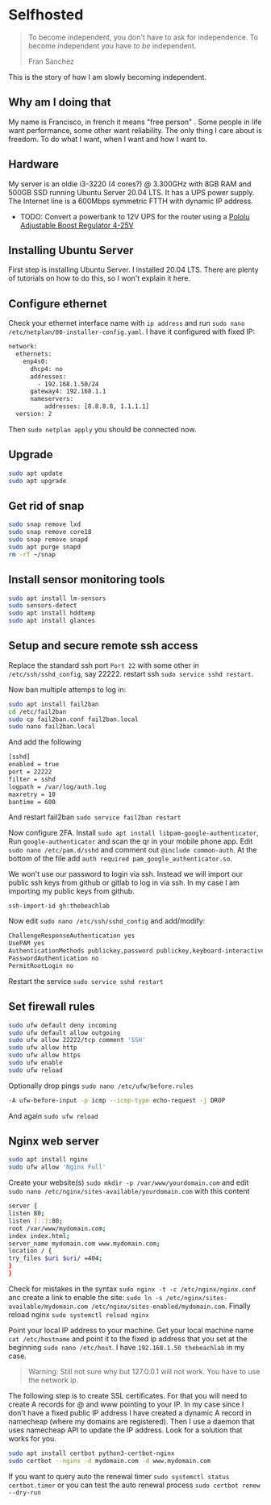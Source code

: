 # Selfhosted

> To become independent, you don't have to  ask for independence. To become independent you have *to be* independent. 
>
> Fran Sanchez

This is the story of how I am slowly becoming independent.

## Why am I doing that

My name is Francisco, in french it means "free person" . Some people in life want performance, some other want reliability. The only thing I care about is freedom. To do what I want, when I want and how I want to.

## Hardware

My server is an oldie i3-3220 (4 cores?) @ 3.300GHz with 8GB RAM and 500GB SSD running Ubuntu Server 20.04 LTS. It has a UPS power supply. The Internet line is a 600Mbps symmetric FTTH with dynamic IP address.

- TODO: Convert a powerbank to 12V UPS for the router using a [Pololu Adjustable Boost Regulator 4-25V](https://www.pololu.com/product/799/specs)

## Installing Ubuntu Server

First step is installing Ubuntu Server. I installed 20.04 LTS. There are plenty of tutorials on how to do this, so I won't explain it here.

## Configure ethernet

Check your ethernet interface name with `ip address` and run `sudo nano /etc/netplan/00-installer-config.yaml`. I have it configured with fixed IP:

```bash
network:
  ethernets:
    enp4s0:
      dhcp4: no
      addresses:
        - 192.168.1.50/24
      gateway4: 192.168.1.1
      nameservers:
          addresses: [8.8.8.8, 1.1.1.1]
  version: 2
```

Then `sudo netplan apply` you should be connected now.

## Upgrade

```bash
sudo apt update
sudo apt upgrade
```

## Get rid of snap

```bash
sudo snap remove lxd
sudo snap remove core18
sudo snap remove snapd
sudo apt purge snapd
rm -rf ~/snap
```

## Install sensor monitoring tools

```bash
sudo apt install lm-sensors
sudo sensors-detect
sudo apt install hddtemp
sudo apt install glances
```

## Setup and secure remote ssh access

Replace the standard ssh port `Port 22` with some other in `/etc/ssh/sshd_config`, say 22222. restart ssh `sudo service sshd restart`. 

Now ban multiple attemps to log in:

```bash
sudo apt install fail2ban
cd /etc/fail2ban
sudo cp fail2ban.conf fail2ban.local
sudo nano fail2ban.local
```

And add the following

```bash
[sshd]
enabled = true
port = 22222
filter = sshd
logpath = /var/log/auth.log
maxretry = 10
bantime = 600
```

And restart fail2ban `sudo service fail2ban restart`

Now configure 2FA. Install `sudo apt install libpam-google-authenticator`, Run `google-authenticator` and scan the qr in your mobile phone app. Edit `sudo nano /etc/pam.d/sshd` and comment out `@include common-auth`. At the bottom of the file add `auth required pam_google_authenticator.so`. 

We won't  use our password to login via ssh. Instead we will import our public ssh keys from github or gitlab to log in via ssh. In my case I am importing my public keys from github.

`ssh-import-id gh:thebeachlab`

Now edit `sudo nano /etc/ssh/sshd_config` and add/modify:

```bash
ChallengeResponseAuthentication yes
UsePAM yes
AuthenticationMethods publickey,password publickey,keyboard-interactive
PasswordAuthentication no
PermitRootLogin no
```

Restart the service `sudo service sshd restart`

## Set firewall rules

```bash
sudo ufw default deny incoming
sudo ufw default allow outgoing
sudo ufw allow 22222/tcp comment 'SSH'
sudo ufw allow http
sudo ufw allow https
sudo ufw enable
sudo ufw reload
```

Optionally drop pings `sudo nano /etc/ufw/before.rules`

```bash
-A ufw-before-input -p icmp --icmp-type echo-request -j DROP
```

And again `sudo ufw reload`

## Nginx web server

```bash
sudo apt install nginx
sudo ufw allow 'Nginx Full'
```

Create your website(s) `sudo mkdir -p /var/www/yourdomain.com` and edit `sudo nano /etc/nginx/sites-available/yourdomain.com` with this content

```bash
server {
listen 80;
listen [::]:80;
root /var/www/mydomain.com;
index index.html;
server_name mydomain.com www.mydomain.com;
location / {
try_files $uri $uri/ =404;
}
}
```

Check for mistakes in the syntax `sudo nginx -t -c /etc/nginx/nginx.conf` anc create a link to enable the site: `sudo ln -s /etc/nginx/sites-available/mydomain.com /etc/nginx/sites-enabled/mydomain.com`. Finally reload nginx `sudo systemctl reload nginx`

Point your local IP address to your machine. Get your local machine name `cat /etc/hostname` and point it to the fixed ip address that you set at the beginning `sudo nano /etc/host`. I have `192.168.1.50 thebeachlab` in my case.

> Warning: Still not sure why but 127.0.0.1 will not work. You have to use the network ip.

The following step is to create SSL certificates. For that you will need to create A records for @ and www pointing to your IP. In my case since I don't have a fixed public IP address I have created a dynamic A record in namecheap (where my domains are registered). Then I use a daemon that uses namecheap API to update the IP address. Look for a solution that works for you.

```bash
sudo apt install certbot python3-certbot-nginx
sudo certbot --nginx -d mydomain.com -d www.mydomain.com
```

If you want to query auto the renewal timer `sudo systemctl status certbot.timer` or you can test the auto renewal process `sudo certbot renew --dry-run`


